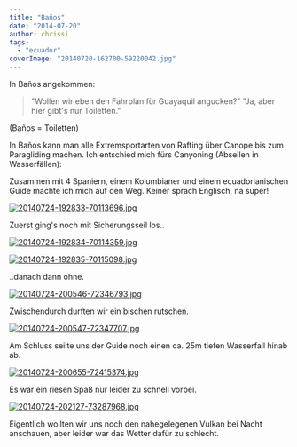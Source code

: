 ```yaml
---
title: "Baños"
date: "2014-07-20"
author: chrissi
tags: 
  - "ecuador"
coverImage: "20140720-162700-59220042.jpg"
---
```


In Baños angekommen:

> "Wollen wir eben den Fahrplan für Guayaquil angucken?" "Ja, aber hier gibt's nur Toiletten."

(Baños = Toiletten)

In Baños kann man alle Extremsportarten von Rafting über Canope bis zum Paragliding machen. Ich entschied mich fürs Canyoning (Abseilen in Wasserfällen):

Zusammen mit 4 Spaniern, einem Kolumbianer und einem ecuadorianischen Guide machte ich mich auf den Weg. Keiner sprach Englisch, na super!

[![20140724-192833-70113696.jpg](images/20140724-192833-70113696.jpg)](https://hafenstrand.wordpress.com/wp-content/uploads/2014/07/20140724-192833-70113696.jpg)

Zuerst ging's noch mit Sicherungsseil los..

[![20140724-192834-70114359.jpg](images/20140724-192834-70114359.jpg)](https://hafenstrand.wordpress.com/wp-content/uploads/2014/07/20140724-192834-70114359.jpg)

[![20140724-192835-70115098.jpg](images/20140724-192835-70115098.jpg)](https://hafenstrand.wordpress.com/wp-content/uploads/2014/07/20140724-192835-70115098.jpg)

..danach dann ohne.

[![20140724-200546-72346793.jpg](images/20140724-200546-72346793.jpg)](https://hafenstrand.wordpress.com/wp-content/uploads/2014/07/20140724-200546-72346793.jpg)

Zwischendurch durften wir ein bischen rutschen.

[![20140724-200547-72347707.jpg](images/20140724-200547-72347707.jpg)](https://hafenstrand.wordpress.com/wp-content/uploads/2014/07/20140724-200547-72347707.jpg)

Am Schluss seilte uns der Guide noch einen ca. 25m tiefen Wasserfall hinab ab.

[![20140724-200655-72415374.jpg](images/20140724-200655-72415374.jpg)](https://hafenstrand.wordpress.com/wp-content/uploads/2014/07/20140724-200655-72415374.jpg)

Es war ein riesen Spaß nur leider zu schnell vorbei.

[![20140724-202127-73287968.jpg](images/20140724-202127-73287968.jpg)](https://hafenstrand.wordpress.com/wp-content/uploads/2014/07/20140724-202127-73287968.jpg)

Eigentlich wollten wir uns noch den nahegelegenen Vulkan bei Nacht anschauen, aber leider war das Wetter dafür zu schlecht.
